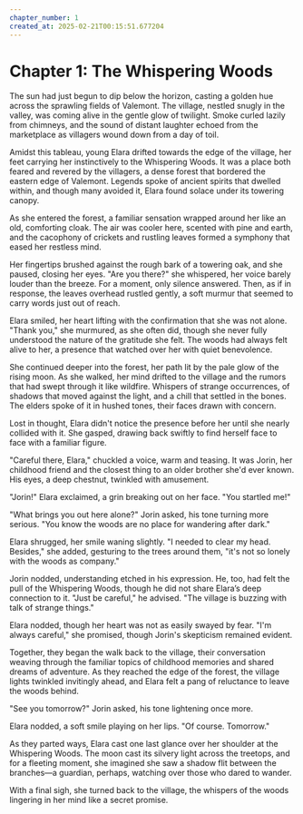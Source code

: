 ```yaml
---
chapter_number: 1
created_at: 2025-02-21T00:15:51.677204
---
```

# Chapter 1: The Whispering Woods

The sun had just begun to dip below the horizon, casting a golden hue across the sprawling fields of Valemont. The village, nestled snugly in the valley, was coming alive in the gentle glow of twilight. Smoke curled lazily from chimneys, and the sound of distant laughter echoed from the marketplace as villagers wound down from a day of toil.

Amidst this tableau, young Elara drifted towards the edge of the village, her feet carrying her instinctively to the Whispering Woods. It was a place both feared and revered by the villagers, a dense forest that bordered the eastern edge of Valemont. Legends spoke of ancient spirits that dwelled within, and though many avoided it, Elara found solace under its towering canopy.

As she entered the forest, a familiar sensation wrapped around her like an old, comforting cloak. The air was cooler here, scented with pine and earth, and the cacophony of crickets and rustling leaves formed a symphony that eased her restless mind.

Her fingertips brushed against the rough bark of a towering oak, and she paused, closing her eyes. "Are you there?" she whispered, her voice barely louder than the breeze. For a moment, only silence answered. Then, as if in response, the leaves overhead rustled gently, a soft murmur that seemed to carry words just out of reach.

Elara smiled, her heart lifting with the confirmation that she was not alone. "Thank you," she murmured, as she often did, though she never fully understood the nature of the gratitude she felt. The woods had always felt alive to her, a presence that watched over her with quiet benevolence.

She continued deeper into the forest, her path lit by the pale glow of the rising moon. As she walked, her mind drifted to the village and the rumors that had swept through it like wildfire. Whispers of strange occurrences, of shadows that moved against the light, and a chill that settled in the bones. The elders spoke of it in hushed tones, their faces drawn with concern.

Lost in thought, Elara didn't notice the presence before her until she nearly collided with it. She gasped, drawing back swiftly to find herself face to face with a familiar figure.

"Careful there, Elara," chuckled a voice, warm and teasing. It was Jorin, her childhood friend and the closest thing to an older brother she'd ever known. His eyes, a deep chestnut, twinkled with amusement.

"Jorin!" Elara exclaimed, a grin breaking out on her face. "You startled me!"

"What brings you out here alone?" Jorin asked, his tone turning more serious. "You know the woods are no place for wandering after dark."

Elara shrugged, her smile waning slightly. "I needed to clear my head. Besides," she added, gesturing to the trees around them, "it's not so lonely with the woods as company."

Jorin nodded, understanding etched in his expression. He, too, had felt the pull of the Whispering Woods, though he did not share Elara’s deep connection to it. "Just be careful," he advised. "The village is buzzing with talk of strange things."

Elara nodded, though her heart was not as easily swayed by fear. "I'm always careful," she promised, though Jorin's skepticism remained evident.

Together, they began the walk back to the village, their conversation weaving through the familiar topics of childhood memories and shared dreams of adventure. As they reached the edge of the forest, the village lights twinkled invitingly ahead, and Elara felt a pang of reluctance to leave the woods behind.

"See you tomorrow?" Jorin asked, his tone lightening once more.

Elara nodded, a soft smile playing on her lips. "Of course. Tomorrow."

As they parted ways, Elara cast one last glance over her shoulder at the Whispering Woods. The moon cast its silvery light across the treetops, and for a fleeting moment, she imagined she saw a shadow flit between the branches—a guardian, perhaps, watching over those who dared to wander.

With a final sigh, she turned back to the village, the whispers of the woods lingering in her mind like a secret promise.
